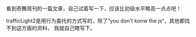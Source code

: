 看到奇舞周刊的一篇文章，自己试着写一下，应该比初级水平略高一点点吧！

trafficLight2是用行为委托的方式写的，除了”you don't konw the js“，其他都找不到这方面的资料，
我就自己瞎写下。
